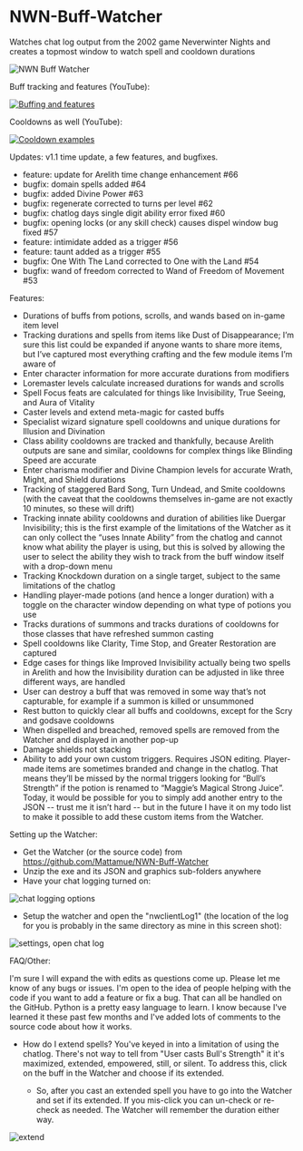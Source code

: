 # NWN-Buff-Watcher
Watches chat log output from the 2002 game Neverwinter Nights and creates a topmost window to watch spell and cooldown durations

![NWN Buff Watcher](https://i.imgur.com/JDOha8n.png)

Buff tracking and features (YouTube):

[![Buffing and features](https://img.youtube.com/vi/gzraF5GTFmc/0.jpg)](https://www.youtube.com/watch?v=gzraF5GTFmc)

Cooldowns as well (YouTube):

[![Cooldown examples](https://img.youtube.com/vi/X5qfFZX_p9g/0.jpg)](https://www.youtube.com/watch?v=X5qfFZX_p9g)


Updates:
v1.1 time update, a few features, and bugfixes.

* feature: update for Arelith time change enhancement #66
* bugfix: domain spells added #64
* bugfix: added Divine Power #63
* bugfix: regenerate corrected to turns per level #62
* bugfix: chatlog days single digit ability error fixed #60
* bugfix: opening locks (or any skill check) causes dispel window bug fixed #57
* feature: intimidate added as a trigger #56
* feature: taunt added as a trigger #55
* bugfix: One With The Land corrected to One with the Land #54
* bugfix: wand of freedom corrected to Wand of Freedom of Movement #53

Features:

* Durations of buffs from potions, scrolls, and wands based on in-game item level
* Tracking durations and spells from items like Dust of Disappearance; I’m sure this list could be expanded if anyone wants to share more items, but I’ve captured most everything crafting and the few module items I’m aware of
* Enter character information for more accurate durations from modifiers
* Loremaster levels calculate increased durations for wands and scrolls
* Spell Focus feats are calculated for things like Invisibility, True Seeing, and Aura of Vitality
* Caster levels and extend meta-magic for casted buffs
* Specialist wizard signature spell cooldowns and unique durations for Illusion and Divination
* Class ability cooldowns are tracked and thankfully, because Arelith outputs are sane and similar, cooldowns for complex things like Blinding Speed are accurate
* Enter charisma modifier and Divine Champion levels for accurate Wrath, Might, and Shield durations
* Tracking of staggered Bard Song, Turn Undead, and Smite cooldowns (with the caveat that the cooldowns themselves in-game are not exactly 10 minutes, so these will drift)
* Tracking innate ability cooldowns and duration of abilities like Duergar Invisibility; this is the first example of the limitations of the Watcher as it can only collect the “uses Innate Ability” from the chatlog and cannot know what ability the player is using, but this is solved by allowing the user to select the ability they wish to track from the buff window itself with a drop-down menu
* Tracking Knockdown duration on a single target, subject to the same limitations of the chatlog
* Handling player-made potions (and hence a longer duration) with a toggle on the character window depending on what type of potions you use
* Tracks durations of summons and tracks durations of cooldowns for those classes that have refreshed summon casting
* Spell cooldowns like Clarity, Time Stop, and Greater Restoration are captured
* Edge cases for things like Improved Invisibility actually being two spells in Arelith and how the Invisibility duration can be adjusted in like three different ways, are handled
* User can destroy a buff that was removed in some way that’s not capturable, for example if a summon is killed or unsummoned
* Rest button to quickly clear all buffs and cooldowns, except for the Scry and godsave cooldowns
* When dispelled and breached, removed spells are removed from the Watcher and displayed in another pop-up
* Damage shields not stacking
* Ability to add your own custom triggers. Requires JSON editing. Player-made items are sometimes branded and change in the chatlog. That means they’ll be missed by the normal triggers looking for “Bull’s Strength” if the potion is renamed to “Maggie’s Magical Strong Juice”. Today, it would be possible for you to simply add another entry to the JSON -- trust me it isn’t hard -- but in the future I have it on my todo list to make it possible to add these custom items from the Watcher.

Setting up the Watcher:

* Get the Watcher (or the source code) from https://github.com/Mattamue/NWN-Buff-Watcher
* Unzip the exe and its JSON and graphics sub-folders anywhere
* Have your chat logging turned on:

![chat logging options](https://i.imgur.com/C1m5g34.png)
* Setup the watcher and open the "nwclientLog1" (the location of the log for you is probably in the same directory as mine in this screen shot): 

![settings, open chat log](https://i.imgur.com/ZoWMOjn.png)

FAQ/Other:

I'm sure I will expand the with edits as questions come up. Please let me know of any bugs or issues. I'm open to the idea of people helping with the code if you want to add a feature or fix a bug. That can all be handled on the GitHub. Python is a pretty easy language to learn. I know because I've learned it these past few months and I've added lots of comments to the source code about how it works.

* How do I extend spells?
You've keyed in into a limitation of using the chatlog. There's not way to tell from "User casts Bull's Strength" it it's maximized, extended, empowered, still, or silent. To address this, click on the buff in the Watcher and choose if its extended. 

  * So, after you cast an extended spell you have to go into the Watcher and set if its extended. If you mis-click you can un-check or re-check as needed. The Watcher will remember the duration either way.

![extend](https://i.imgur.com/XW5u0Re.png)
